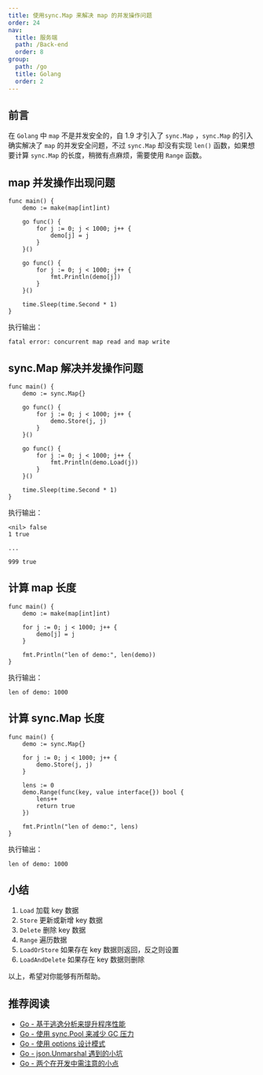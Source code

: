 ```yaml
---
title: 使用sync.Map 来解决 map 的并发操作问题
order: 24
nav:
  title: 服务端
  path: /Back-end
  order: 8
group:
  path: /go
  title: Golang
  order: 2
---
```


## 前言

在 `Golang` 中 `map` 不是并发安全的，自 1.9 才引入了 `sync.Map` ，`sync.Map` 的引入确实解决了 `map` 的并发安全问题，不过 `sync.Map` 却没有实现 `len()` 函数，如果想要计算 `sync.Map` 的长度，稍微有点麻烦，需要使用 `Range` 函数。

## map 并发操作出现问题

```
func main() {
	demo := make(map[int]int)

	go func() {
		for j := 0; j < 1000; j++ {
			demo[j] = j
		}
	}()

	go func() {
		for j := 0; j < 1000; j++ {
			fmt.Println(demo[j])
		}
	}()

	time.Sleep(time.Second * 1)
}
```

执行输出：

```
fatal error: concurrent map read and map write
```

## sync.Map 解决并发操作问题

```
func main() {
	demo := sync.Map{}

	go func() {
		for j := 0; j < 1000; j++ {
			demo.Store(j, j)
		}
	}()

	go func() {
		for j := 0; j < 1000; j++ {
			fmt.Println(demo.Load(j))
		}
	}()

	time.Sleep(time.Second * 1)
}
```

执行输出：

```
<nil> false
1 true

...

999 true
```

## 计算 map 长度

```
func main() {
	demo := make(map[int]int)

	for j := 0; j < 1000; j++ {
		demo[j] = j
	}

	fmt.Println("len of demo:", len(demo))
}
```

执行输出：

```
len of demo: 1000
```

## 计算 sync.Map 长度

```
func main() {
	demo := sync.Map{}
	
	for j := 0; j < 1000; j++ {
		demo.Store(j, j)
	}

	lens := 0
	demo.Range(func(key, value interface{}) bool {
		lens++
		return true
	})

	fmt.Println("len of demo:", lens)
}
```

执行输出：

```
len of demo: 1000
```

## 小结

1. `Load` 加载 key 数据
2. `Store` 更新或新增 key 数据
3. `Delete` 删除 key 数据
4. `Range` 遍历数据
5. `LoadOrStore` 如果存在 key 数据则返回，反之则设置
6. `LoadAndDelete` 如果存在 key 数据则删除

以上，希望对你能够有所帮助。

## 推荐阅读

- [Go - 基于逃逸分析来提升程序性能](https://mp.weixin.qq.com/s/gAz87qPA8sBJMeq6MZbqwg)
- [Go - 使用 sync.Pool 来减少 GC 压力](https://mp.weixin.qq.com/s/0NVp59uI8h9WTp68wtb7XQ)
- [Go - 使用 options 设计模式](https://mp.weixin.qq.com/s/jvSbZ0_g_EFqaR2TmjjO8w)
- [Go - json.Unmarshal 遇到的小坑](https://mp.weixin.qq.com/s/ykZCZb9IAXJaKAx_cO7YjA)
- [Go - 两个在开发中需注意的小点](https://mp.weixin.qq.com/s/-QCG61vh6NVJUWz6tOY7Gw)
